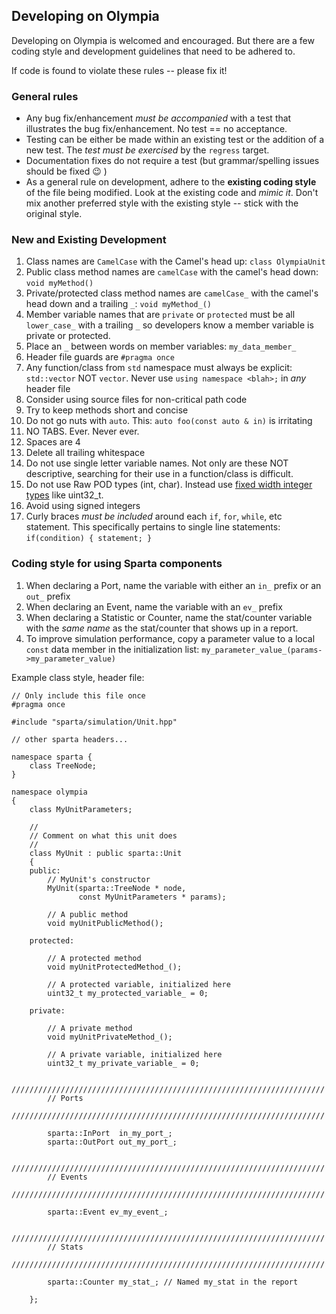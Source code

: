 
## Developing on Olympia

Developing on Olympia is welcomed and encouraged.  But there are a few
coding style and development guidelines that need to be adhered to.

If code is found to violate these rules -- please fix it!


### General rules

   * Any bug fix/enhancement _must be accompanied_ with a test that
     illustrates the bug fix/enhancement.  No test == no acceptance.
   * Testing can be either be made within an existing test or the
     addition of a new test.  The _test must be exercised_ by the `regress`
     target.
   * Documentation fixes do not require a test (but grammar/spelling
     issues should be fixed :wink: )
   * As a general rule on development, adhere to the **existing coding
     style** of the file being modified.  Look at the existing code and
     _mimic it_.  Don't mix another preferred style with the existing
     style -- stick with the original style.

### New and Existing Development

   1. Class names are `CamelCase` with the Camel's head up: `class
      OlympiaUnit`
   1. Public class method names are `camelCase` with the camel's head
      down: `void myMethod()`
   1. Private/protected class method names are `camelCase_` with the
      camel's head down and a trailing `_`: `void myMethod_()`
   1. Member variable names that are `private` or `protected` must be all
      `lower_case_` with a trailing `_` so developers know a member
      variable is private or protected.
   1. Place an `_` between words on member variables: `my_data_member_`
   1. Header file guards are `#pragma once`
   1. Any function/class from `std` namespace must always be explicit:
      `std::vector` NOT `vector`.  Never use `using namespace <blah>;` in
      *any* header file
   1. Consider using source files for non-critical path code
   1. Try to keep methods short and concise
   1. Do not go nuts with `auto`.  This: `auto foo(const auto & in)` is irritating
   1. NO TABS.  Ever.  Never ever.
   1. Spaces are 4
   1. Delete all trailing whitespace
   1. Do not use single letter variable names.  Not only are these NOT
      descriptive, searching for their use in a function/class is difficult.
   1. Do not use Raw POD types (int, char).  Instead use [fixed
      width integer types](https://en.cppreference.com/w/cpp/types/integer)
      like uint32_t.
   1. Avoid using signed integers
   1. Curly braces _must be included_ around each `if`, `for`, `while`, etc
      statement.  This specifically pertains to single line statements:
      `if(condition) { statement; }`

### Coding style for using Sparta components

   1. When declaring a Port, name the variable with either an `in_`
      prefix or an `out_` prefix
   1. When declaring an Event, name the variable with an `ev_` prefix
   1. When declaring a Statistic or Counter, name the stat/counter
      variable with the _same name_ as the stat/counter that shows up in
      a report.
   1. To improve simulation performance, copy a parameter value to a local
      `const` data member in the initialization list:
      `my_parameter_value_(params->my_parameter_value)`

Example class style, header file:

```
// Only include this file once
#pragma once

#include "sparta/simulation/Unit.hpp"

// other sparta headers...

namespace sparta {
    class TreeNode;
}

namespace olympia
{
    class MyUnitParameters;

    //
    // Comment on what this unit does
    //
    class MyUnit : public sparta::Unit
    {
    public:
        // MyUnit's constructor
        MyUnit(sparta::TreeNode * node,
               const MyUnitParameters * params);

        // A public method
        void myUnitPublicMethod();

    protected:

        // A protected method
        void myUnitProtectedMethod_();

        // A protected variable, initialized here
        uint32_t my_protected_variable_ = 0;

    private:

        // A private method
        void myUnitPrivateMethod_();

        // A private variable, initialized here
        uint32_t my_private_variable_ = 0;

        //////////////////////////////////////////////////////////////////////
        // Ports
        //////////////////////////////////////////////////////////////////////

        sparta::InPort  in_my_port_;
        sparta::OutPort out_my_port_;

        //////////////////////////////////////////////////////////////////////
        // Events
        //////////////////////////////////////////////////////////////////////

        sparta::Event ev_my_event_;

        //////////////////////////////////////////////////////////////////////
        // Stats
        //////////////////////////////////////////////////////////////////////

        sparta::Counter my_stat_; // Named my_stat in the report

    };
```
